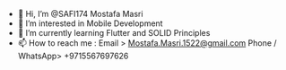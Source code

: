 - 👋 Hi, I’m @SAFI174 Mostafa Masri
- 👀 I’m interested in Mobile Development
- 🌱 I’m currently learning Flutter and SOLID Principles
- 📫 How to reach me :
            Email > Mostafa.Masri.1522@gmail.com
            Phone / WhatsApp> +9715567697626

